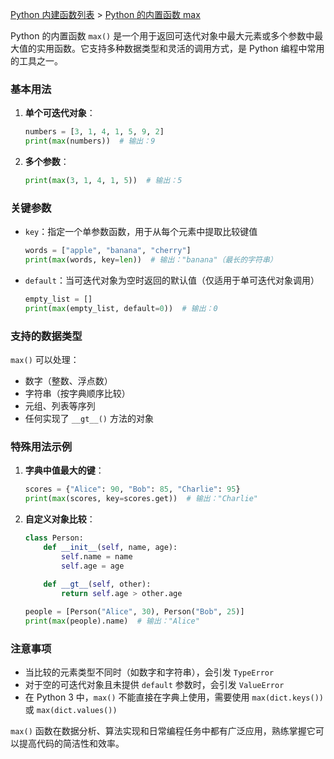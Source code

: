 [Python 内建函数列表](https://xplanc.org/primers/document/zh/02.Python/99.API%20%E5%B8%AE%E5%8A%A9%E6%89%8B%E5%86%8C/00.%E5%86%85%E5%BB%BA%E5%87%BD%E6%95%B0.md) > [Python 的内置函数 max](https://xplanc.org/primers/document/zh/02.Python/EX.%E5%86%85%E5%BB%BA%E5%87%BD%E6%95%B0/EX.max.md)

Python 的内置函数 `max()` 是一个用于返回可迭代对象中最大元素或多个参数中最大值的实用函数。它支持多种数据类型和灵活的调用方式，是 Python 编程中常用的工具之一。

### 基本用法
1. **单个可迭代对象**：
   ```python
   numbers = [3, 1, 4, 1, 5, 9, 2]
   print(max(numbers))  # 输出：9
   ```

2. **多个参数**：
   ```python
   print(max(3, 1, 4, 1, 5))  # 输出：5
   ```

### 关键参数
- `key`：指定一个单参数函数，用于从每个元素中提取比较键值
  ```python
  words = ["apple", "banana", "cherry"]
  print(max(words, key=len))  # 输出："banana"（最长的字符串）
  ```

- `default`：当可迭代对象为空时返回的默认值（仅适用于单可迭代对象调用）
  ```python
  empty_list = []
  print(max(empty_list, default=0))  # 输出：0
  ```

### 支持的数据类型
`max()` 可以处理：
- 数字（整数、浮点数）
- 字符串（按字典顺序比较）
- 元组、列表等序列
- 任何实现了 `__gt__()` 方法的对象

### 特殊用法示例
1. **字典中值最大的键**：
   ```python
   scores = {"Alice": 90, "Bob": 85, "Charlie": 95}
   print(max(scores, key=scores.get))  # 输出："Charlie"
   ```

2. **自定义对象比较**：
   ```python
   class Person:
       def __init__(self, name, age):
           self.name = name
           self.age = age
       
       def __gt__(self, other):
           return self.age > other.age

   people = [Person("Alice", 30), Person("Bob", 25)]
   print(max(people).name)  # 输出："Alice"
   ```

### 注意事项
- 当比较的元素类型不同时（如数字和字符串），会引发 `TypeError`
- 对于空的可迭代对象且未提供 `default` 参数时，会引发 `ValueError`
- 在 Python 3 中，`max()` 不能直接在字典上使用，需要使用 `max(dict.keys())` 或 `max(dict.values())`

`max()` 函数在数据分析、算法实现和日常编程任务中都有广泛应用，熟练掌握它可以提高代码的简洁性和效率。
